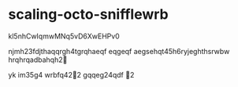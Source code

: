 # scaling-octo-snifflewrb
kl5nhCwIqmwMNq5vD6XwEHPv0

njmh23fdjthaqqrgh4tgrqhaeqf
eqgeqf
aegsehqt45h6ryjeghthsrwbw
hrqhrqadbahqh2￑


yk
im35g4
wrbfq42￐2
gqqeg24qdf
￑2
